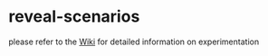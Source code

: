 reveal-scenarios
================
please refer to the [Wiki](https://github.com/semajrolyat/reveal-scenarios/wiki) for detailed information on experimentation
